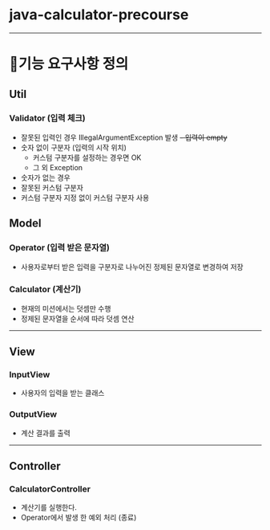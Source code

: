 # java-calculator-precourse
-----
# 👷기능 요구사항 정의
## Util
### Validator (입력 체크)
- 잘못된 입력인 경우 IllegalArgumentException 발생
~~- 입력이 empty~~
- 숫자 없이 구분자 (입력의 시작 위치)
  - 커스텀 구분자를 설정하는 경우면 OK
  - 그 외 Exception 
- 숫자가 없는 경우
- 잘못된 커스텀 구분자
- 커스텀 구분자 지정 없이 커스텀 구분자 사용
## Model
### Operator (입력 받은 문자열)
- 사용자로부터 받은 입력을 구분자로 나누어진 정제된 문자열로 변경하여 저장
### Calculator (계산기)
- 현재의 미션에서는 덧셈만 수행
- 정제된 문자열을 순서에 따라 덧셈 연산
-----
## View
### InputView
- 사용자의 입력을 받는 클래스
### OutputView
- 계산 결과를 출력
-----
## Controller
### CalculatorController
- 계산기를 실행한다.
- Operator에서 발생 한 예외 처리 (종료)


